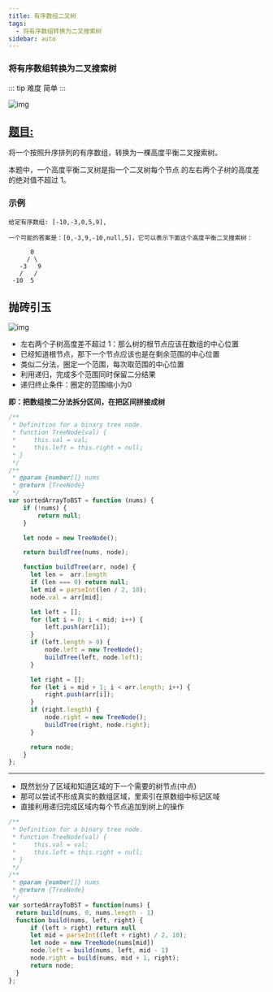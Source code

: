 ```yaml
---
title: 有序数组二叉树
tags:
  - 将有序数组转换为二叉搜索树
sidebar: auto
---
```



### 将有序数组转换为二叉搜索树


::: tip 难度
简单
:::

![img](http://qiniu.gaowenju.com/leecode/banner/20200703.jpg)

## [题目:](https://leetcode-cn.com/problems/convert-sorted-array-to-binary-search-tree/)

将一个按照升序排列的有序数组，转换为一棵高度平衡二叉搜索树。

本题中，一个高度平衡二叉树是指一个二叉树每个节点 的左右两个子树的高度差的绝对值不超过 1。

### 示例

```
给定有序数组: [-10,-3,0,5,9],

一个可能的答案是：[0,-3,9,-10,null,5]，它可以表示下面这个高度平衡二叉搜索树：

      0
     / \
   -3   9
   /   /
 -10  5
```

## 抛砖引玉

![img](http://qiniu.gaowenju.com/leecode/20200703.png)

- 左右两个子树高度差不超过 1：那么树的根节点应该在数组的中心位置
- 已经知道根节点，那下一个节点应该也是在剩余范围的中心位置
- 类似二分法，圈定一个范围，每次取范围的中心位置
- 利用递归，完成多个范围同时保留二分结果
- 递归终止条件：圈定的范围缩小为0

**即：把数组按二分法拆分区间，在把区间拼接成树**

```javascript
/**
 * Definition for a binary tree node.
 * function TreeNode(val) {
 *     this.val = val;
 *     this.left = this.right = null;
 * }
 */
/**
 * @param {number[]} nums
 * @return {TreeNode}
 */
var sortedArrayToBST = function (nums) {
    if (!nums) {
        return null;
    }

    let node = new TreeNode();

    return buildTree(nums, node);

    function buildTree(arr, node) {
      let len =  arr.length
      if (len === 0) return null;
      let mid = parseInt(len / 2, 10);
      node.val = arr[mid];

      let left = [];
      for (let i = 0; i < mid; i++) {
          left.push(arr[i]);
      }
      if (left.length > 0) {
          node.left = new TreeNode();
          buildTree(left, node.left);
      }

      let right = [];
      for (let i = mid + 1; i < arr.length; i++) {
          right.push(arr[i]);
      }
      if (right.length) {
          node.right = new TreeNode();
          buildTree(right, node.right);
      }

      return node;
    }
};
```
-----

- 既然划分了区域和知道区域的下一个需要的树节点(中点)
- 那可以尝试不形成真实的数组区域，里索引在原数组中标记区域
- 直接利用递归完成区域内每个节点追加到树上的操作

```javascript
/**
 * Definition for a binary tree node.
 * function TreeNode(val) {
 *     this.val = val;
 *     this.left = this.right = null;
 * }
 */
/**
 * @param {number[]} nums
 * @return {TreeNode}
 */
var sortedArrayToBST = function(nums) {
  return build(nums, 0, nums.length - 1)
  function build(nums, left, right) {
      if (left > right) return null
      let mid = parseInt((left + right) / 2, 10);
      let node = new TreeNode(nums[mid])
      node.left = build(nums, left, mid - 1)
      node.right = build(nums, mid + 1, right);
      return node;
  }
};
```